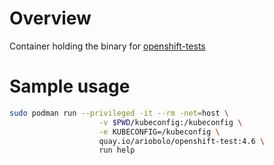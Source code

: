 # Overview

Container holding the binary for [openshift-tests](https://github.com/openshift/origin/tree/master/test/extended)  

# Sample usage 

```bash
sudo podman run --privileged -it --rm -net=host \
                    -v $PWD/kubeconfig:/kubeconfig \
                    -e KUBECONFIG=/kubeconfig \
                    quay.io/ariobolo/openshift-test:4.6 \
                    run help
```
